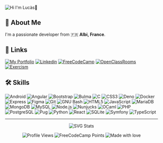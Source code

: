 ![Hi I&#39;m Lucàs👋](https://svg-banners.vercel.app/api?type=glitch&amp;text1=Hi+I%27m+Luc%C3%A0s%F0%9F%91%8B&amp;width=1000&amp;height=400)

## 🚀 About Me
I&#39;m a passionate developer from 🇫🇷 **Albi, France**.

## 🔗 Links
[![My Portfolio](https://img.shields.io/static/v1?style=for-the-badge&amp;label=+&amp;logoColor=white&amp;message=My+Portfolio&amp;logo=ko-fi&amp;color=000)](https://lucasvbr.github.io/links/?portfolio)
[![Linkedin](https://img.shields.io/static/v1?style=for-the-badge&amp;label=+&amp;logoColor=white&amp;message=Linkedin&amp;color=0e76a8&amp;logo=linkedin)](https://www.linkedin.com/in/lucasvbr)
[![FreeCodeCamp](https://img.shields.io/static/v1?style=for-the-badge&amp;label=+&amp;logoColor=white&amp;message=FreeCodeCamp&amp;color=0a0a23&amp;logo=freecodecamp)](https://www.freecodecamp.org/LucasVbr)
[![OpenClassRooms](https://img.shields.io/static/v1?style=for-the-badge&amp;label=+&amp;logoColor=white&amp;message=OpenClassRooms&amp;color=7451eb&amp;logo=openclassrooms)](https://openclassrooms.com/fr/members/97j9zltv6225)
[![Exercism](https://img.shields.io/static/v1?style=for-the-badge&amp;label=+&amp;logoColor=white&amp;message=Exercism&amp;color=2e57e8&amp;logo=exercism)](https://exercism.org/profiles/LucasVbr)


## 🛠 Skills
![Android](https://img.shields.io/static/v1?style=flat&amp;label=+&amp;logoColor=white&amp;message=Android&amp;color=3DDC84&amp;logo=android)
![Angular](https://img.shields.io/static/v1?style=flat&amp;label=+&amp;logoColor=white&amp;message=Angular&amp;color=DD0031&amp;logo=angular)
![Bootstrap](https://img.shields.io/static/v1?style=flat&amp;label=+&amp;logoColor=white&amp;message=Bootstrap&amp;color=7952B3&amp;logo=bootstrap)
![Bulma](https://img.shields.io/static/v1?style=flat&amp;label=+&amp;logoColor=white&amp;message=Bulma&amp;color=00D1B2&amp;logo=bulma)
![C](https://img.shields.io/static/v1?style=flat&amp;label=+&amp;logoColor=white&amp;message=C&amp;color=A8B9CC&amp;logo=c)
![CSS3](https://img.shields.io/static/v1?style=flat&amp;label=+&amp;logoColor=white&amp;message=CSS3&amp;color=1572B6&amp;logo=css3)
![Deno](https://img.shields.io/static/v1?style=flat&amp;label=+&amp;logoColor=white&amp;message=Deno&amp;color=000&amp;logo=deno)
![Docker](https://img.shields.io/static/v1?style=flat&amp;label=+&amp;logoColor=white&amp;message=Docker&amp;color=2496ED&amp;logo=docker)
![Express](https://img.shields.io/static/v1?style=flat&amp;label=+&amp;logoColor=white&amp;message=Express&amp;color=000&amp;logo=express)
![Figma](https://img.shields.io/static/v1?style=flat&amp;label=+&amp;logoColor=white&amp;message=Figma&amp;color=F24E1E&amp;logo=figma)
![Git](https://img.shields.io/static/v1?style=flat&amp;label=+&amp;logoColor=white&amp;message=Git&amp;color=F05032&amp;logo=git)
![GNU Bash](https://img.shields.io/static/v1?style=flat&amp;label=+&amp;logoColor=white&amp;message=GNU+Bash&amp;color=4EAA25&amp;logo=gnubash)
![HTML5](https://img.shields.io/static/v1?style=flat&amp;label=+&amp;logoColor=white&amp;message=HTML5&amp;color=E34F26&amp;logo=html5)
![JavaScript](https://img.shields.io/static/v1?style=flat&amp;label=+&amp;logoColor=white&amp;message=JavaScript&amp;color=F7DF1E&amp;logo=javascript)
![MariaDB](https://img.shields.io/static/v1?style=flat&amp;label=+&amp;logoColor=white&amp;message=MariaDB&amp;color=003545&amp;logo=mariadb)
![MongoDB](https://img.shields.io/static/v1?style=flat&amp;label=+&amp;logoColor=white&amp;message=MongoDB&amp;color=47A248&amp;logo=mongodb)
![MySQL](https://img.shields.io/static/v1?style=flat&amp;label=+&amp;logoColor=white&amp;message=MySQL&amp;color=4479A1&amp;logo=mysql)
![Node.js](https://img.shields.io/static/v1?style=flat&amp;label=+&amp;logoColor=white&amp;message=Node.js&amp;color=339933&amp;logo=nodedotjs)
![Nunjucks](https://img.shields.io/static/v1?style=flat&amp;label=+&amp;logoColor=white&amp;message=Nunjucks&amp;color=1C4913&amp;logo=nunjucks)
![OCaml](https://img.shields.io/static/v1?style=flat&amp;label=+&amp;logoColor=white&amp;message=OCaml&amp;color=EC6813&amp;logo=ocaml)
![PHP](https://img.shields.io/static/v1?style=flat&amp;label=+&amp;logoColor=white&amp;message=PHP&amp;color=777BB4&amp;logo=php)
![PostgreSQL](https://img.shields.io/static/v1?style=flat&amp;label=+&amp;logoColor=white&amp;message=PostgreSQL&amp;color=4169E1&amp;logo=postgresql)
![Pug](https://img.shields.io/static/v1?style=flat&amp;label=+&amp;logoColor=white&amp;message=Pug&amp;color=A86454&amp;logo=pug)
![Python](https://img.shields.io/static/v1?style=flat&amp;label=+&amp;logoColor=white&amp;message=Python&amp;color=3776AB&amp;logo=python)
![React](https://img.shields.io/static/v1?style=flat&amp;label=+&amp;logoColor=white&amp;message=React&amp;color=61DAFB&amp;logo=react)
![SQLite](https://img.shields.io/static/v1?style=flat&amp;label=+&amp;logoColor=white&amp;message=SQLite&amp;color=003B57&amp;logo=sqlite)
![Symfony](https://img.shields.io/static/v1?style=flat&amp;label=+&amp;logoColor=white&amp;message=Symfony&amp;color=000&amp;logo=symfony)
![TypeScript](https://img.shields.io/static/v1?style=flat&amp;label=+&amp;logoColor=white&amp;message=TypeScript&amp;color=3178C6&amp;logo=typescript)


---

<div align="center">

![SVG Stats](https://github-stats-alpha.vercel.app/api?username=LucasVbr&cc=000&tc=fff&ic=fff&bc=000)

![Profile Views](https://komarev.com/ghpvc/?username=lucasvbr&amp;amp;amp;label=Profile%20views&amp;amp;amp;color=0e75b6&amp;amp;amp;style=flat)
![FreeCodeCamp Points](https://img.shields.io/freecodecamp/points/lucasvbr?label=FreeCodeCamp%20points)
![Made with love](https://img.shields.io/badge/-made%20with%20%E2%9D%A4%EF%B8%8F-red)


</div>